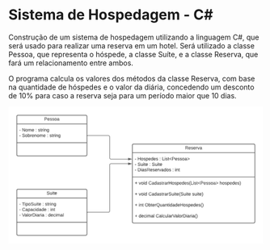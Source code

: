 # Sistema de Hospedagem - C#

Construção de um sistema de hospedagem utilizando a linguagem C#, que será usado para realizar uma reserva em um hotel. Será utilizado a classe Pessoa, que representa o hóspede, a classe Suíte, e a classe Reserva, que fará um relacionamento entre ambos.

O programa calcula os valores dos métodos da classe Reserva, com base na quantidade de hóspedes e o valor da diária, concedendo um desconto de 10% para caso a reserva seja para um período maior que 10 dias.

![Diagrama de classe estacionamento](diagrama_classe_hotel.png)
